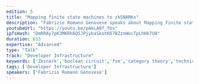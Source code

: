 ```yaml
---
edition: 5
title: "Mapping finite state machines to zkSNARKs"
description: "Fabrizio Romano Genovese speaks about Mapping finite state machines to zkSNARKs."
youtubeUrl: "https://youtu.be/pAkLA0f_fUs"
ipfsHash: "QmRRAy7pK3MKRh6Q5JPjybaSkotK67BZznWocTpLhHk7U8"
duration: 633
expertise: "Advanced"
type: "Talk"
track: "Developer Infrastructure"
keywords: ['Zksnark','boolean circuit','fsm','category theory','technical']
tags: ['Developer Infrastructure']
speakers: ['Fabrizio Romano Genovese']
---
```

